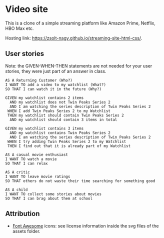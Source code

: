 # Video site

This is a clone of a simple streaming platform like Amazon Prime, Netflix,
HBO Max etc.

Hosting link: https://zsolt-nagy.github.io/streaming-site-html-css/.

## User stories

Note: the GIVEN-WHEN-THEN statements are not needed for your user stories, they
were just part of an answer in class.

```
AS A Returning Customer (Who?)
I WANT TO add a video to my watchlist (What?)
SO THAT I can watch it in the future (Why?)

GIVEN my watchlist contains 2 items
  AND my watchlist does not Twin Peaks Series 2
  AND I am watching the series description of Twin Peaks Series 2
 WHEN I add Twin Peaks Series 2 to my Watchlist
 THEN my watchlist should contain Twin Peaks Series 2
  AND my watchlist should contain 3 items in total

GIVEN my watchlist contains 3 items
  AND my watchlist contains Twin Peaks Series 2
  AND I am watching the series description of Twin Peaks Series 2
 WHEN I try adding Twin Peaks Series 2 to my Watchlist
 THEN I find out that it is already part of my Watchlist

AS A casual movie enthusiast
I WANT TO watch a movie 
SO THAT I can relax   

AS A critic  
I WANT TO leave movie ratings  
SO THAT others do not waste their time searching for something good 

AS A child  
I WANT TO collect some stories about movies
SO THAT I can brag about them at school
```

## Attribution 

- [Font Awesome](https://fontawesome.com/license) icons: see license information inside the svg files of the assets folder.
